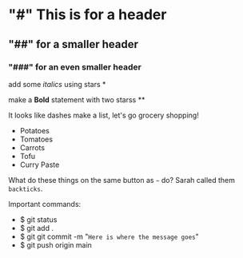 # "#" This is for a header
## "##" for a smaller header
### "###" for an even smaller header

add some *italics* using stars *

make a **Bold** statement with two starss **

It looks like dashes make a list, let's go grocery shopping!
- Potatoes
- Tomatoes
- Carrots
- Tofu
- Curry Paste

What do these things on the same button as `~` do? Sarah called them `backticks`.



Important commands:
- $ git status
- $ git add .
- $ git git commit -m "`Here is where the message goes`"
- $ git push origin main
